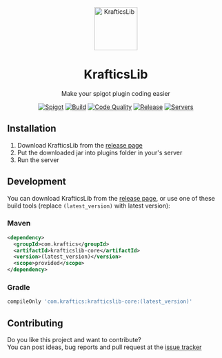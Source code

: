 <div align="center">
<img width="100px" src="https://i.imgur.com/89WxGsY.png" alt="KrafticsLib">
<h1>KrafticsLib</h1>
<p align="center">
Make your spigot plugin coding easier
</p>

[![Spigot](https://img.shields.io/badge/spigot-1.16.5-orange?style=flat-square)](https://www.spigotmc.org/resources/krafticslib.87566/)
[![Build](https://img.shields.io/jenkins/build?jobUrl=http%3A%2F%2Fkraftics.com%3A8080%2Fjob%2FKrafticsTeam%2Fjob%2FKrafticsLib%2Fjob%2Fmaster%2F&style=flat-square)](http://kraftics.com:8080/blue/organizations/jenkins/KrafticsTeam%2FKrafticsLib/branches)
[![Code Quality](https://img.shields.io/codacy/grade/044caacce18f4352953380ecdf0e868b?style=flat-square)](https://app.codacy.com/gh/KrafticsTeam/KrafticsLib/dashboard)
[![Release](https://img.shields.io/github/v/release/KrafticsTeam/KrafticsLib?style=flat-square)](https://github.com/KrafticsTeam/KrafticsLib/releases/latest)
[![Servers](https://img.shields.io/bstats/servers/9916?style=flat-square)](https://bstats.org/plugin/bukkit/KrafticsLib/9916)
</div>

## Installation

1.  Download KrafticsLib from the [release page](https://github.com/KrafticsTeam/KrafticsLib/releases)
2.  Put the downloaded jar into plugins folder in your's server
3.  Run the server

## Development

You can download KrafticsLib from the [release page](https://github.com/KrafticsTeam/KrafticsLib/releases),
or use one of these build tools (replace `(latest_version)` with latest version):

### Maven
```xml
<dependency>
  <groupId>com.kraftics</groupId>
  <artifactId>krafticslib-core</artifactId>
  <version>(latest_version)</version>
  <scope>provided</scope>
</dependency>
```

### Gradle
```gradle
compileOnly 'com.kraftics:krafticslib-core:(latest_version)'
```

## Contributing

Do you like this project and want to contribute?<br>
You can post ideas, bug reports and pull request at the [issue tracker](https://github.com/KrafticsTeam/KrafticsLib/issues)
